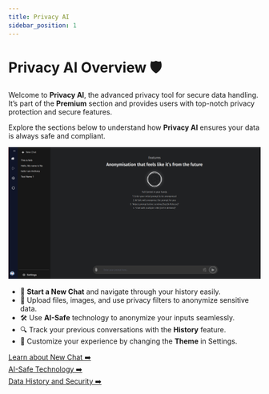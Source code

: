 ```yaml
---
title: Privacy AI
sidebar_position: 1
---
```


# Privacy AI Overview 🛡️

Welcome to **Privacy AI**, the advanced privacy tool for secure data handling. It’s part of the **Premium** section and provides users with top-notch privacy protection and secure features.

Explore the sections below to understand how **Privacy AI** ensures your data is always safe and compliant.

![Privacy AI](../_images/privacy-ai/privacy-ai1.png)

- 🚀 **Start a New Chat** and navigate through your history easily.
- 📁 Upload files, images, and use privacy filters to anonymize sensitive data.
- 🛠️ Use **AI-Safe** technology to anonymize your inputs seamlessly.
- 🔍 Track your previous conversations with the **History** feature.
- 🎨 Customize your experience by changing the **Theme** in Settings.

[Learn about New Chat ➡️](./new-chat.md)  
[AI-Safe Technology ➡️](./ai-safe.md)  
[Data History and Security ➡️](./history-and-security.md)  
